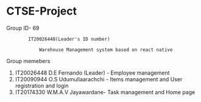 # CTSE-Project

Group ID-   69

            IT20026448(Leader's ID number)

                Warehouse Management system based on react native
            

Group memebers

1. IT20026448 D.E Fernando (Leader) - Employee management 
2. IT20090944 O.S Udumullaarachchi - Items management and User registration and login
3. IT20174330 W.M.A.V Jayawardane- Task management and Home page
